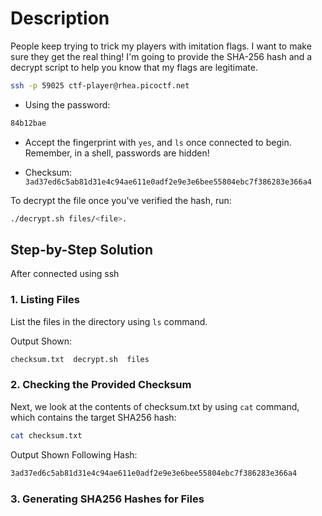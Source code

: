# Description
People keep trying to trick my players with imitation flags. I want to make sure they get the real thing! I'm going to provide the SHA-256 hash and a decrypt script to help you know that my flags are legitimate.
```bash
ssh -p 59025 ctf-player@rhea.picoctf.net
```

* Using the password:
  
```bash
84b12bae
```
* Accept the fingerprint with `yes`, and `ls` once connected to begin. Remember, in a shell, passwords are hidden!

* Checksum: `3ad37ed6c5ab81d31e4c94ae611e0adf2e9e3e6bee55804ebc7f386283e366a4`

To decrypt the file once you've verified the hash, run: 
```bash
./decrypt.sh files/<file>.
```

## Step-by-Step Solution
After connected using ssh
### 1. Listing Files 
List the files in the directory using `ls` command.

Output Shown:
```bash
checksum.txt  decrypt.sh  files
```

### 2. Checking the Provided Checksum
Next, we look at the contents of checksum.txt by using `cat` command, which contains the target SHA256 hash:

```bash
cat checksum.txt
```
Output Shown Following Hash:
```bash
3ad37ed6c5ab81d31e4c94ae611e0adf2e9e3e6bee55804ebc7f386283e366a4
```

### 3. Generating SHA256 Hashes for Files


